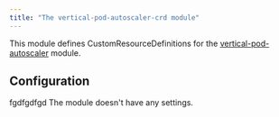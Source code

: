 ```yaml
---
title: "The vertical-pod-autoscaler-crd module"
---
```


This module defines CustomResourceDefinitions for the [vertical-pod-autoscaler](../302-vertical-pod-autoscaler/) module.

Configuration
------------
fgdfgdfgd
The module doesn't have any settings.
